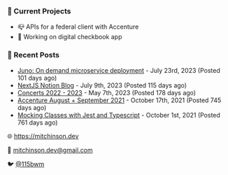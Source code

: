 ### 📌 Current Projects
- 📪 APIs for a federal client with Accenture
- 🤑 Working on digital checkbook app

### 📝 Recent Posts

- [Juno: On demand microservice deployment](https://blog.mitchinson.dev/juno) - July 23rd, 2023 (Posted 101 days ago)
- [NextJS Notion Blog](https://blog.mitchinson.dev/blog-2023) - July 9th, 2023 (Posted 115 days ago)
- [Concerts 2022 - 2023](https://blog.mitchinson.dev/concerts-2023) - May 7th, 2023 (Posted 178 days ago)
- [Accenture August + September 2021](https://blog.mitchinson.dev/pillar/aug-sep-21) - October 17th, 2021 (Posted 745 days ago)
- [Mocking Classes with Jest and Typescript](https://blog.mitchinson.dev/jest-typescript-mocks) - October 1st, 2021 (Posted 761 days ago)

🌐 https://mitchinson.dev

💌 mitchinson.dev@gmail.com

🐦 [@115bwm](https://twitter.com/115bwm)